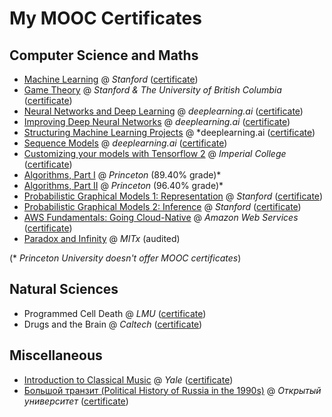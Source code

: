 # My MOOC Certificates

## Computer Science and Maths
* [Machine Learning](https://www.coursera.org/learn/machine-learning) @ *Stanford* ([certificate](https://coursera.org/share/f86d3eb0588e2c8d0e748c27b55cbb11))
* [Game Theory](https://www.coursera.org/learn/game-theory-1) @ *Stanford & The University of British Columbia* ([certificate](https://coursera.org/share/e7c0c8ce0a4e01f261c35d8a213bcf42))
* [Neural Networks and Deep Learning](https://www.coursera.org/learn/neural-networks-deep-learning) @ *deeplearning.ai* ([certificate](https://coursera.org/share/42f41b12427cb2c18dcb2eb988504c16))
* [Improving Deep Neural Networks](https://www.coursera.org/learn/deep-neural-network) @ *deeplearning.ai* ([certificate](https://coursera.org/share/9ef5b3f5bcc21e6f27a2b66f007077d6))
* [Structuring Machine Learning Projects](https://www.coursera.org/learn/machine-learning-projects) @ *deeplearning.ai ([certificate](https://coursera.org/share/d9aee15d608158c00ab234e189589df2))
* [Sequence Models](https://www.coursera.org/learn/nlp-sequence-models) @ *deeplearning.ai* ([certificate](https://coursera.org/share/2d37b80f03f13ad73ce8b4a588a7c2c3))
* [Customizing your models with Tensorflow 2](https://www.coursera.org/learn/customising-models-tensorflow2) @ *Imperial College* ([certificate](https://coursera.org/share/b8c8e2f74117f888e15a6f9345caee0f))
* [Algorithms, Part I](https://www.coursera.org/learn/algorithms-part1) @ *Princeton* (89.40% grade)*
* [Algorithms, Part II](https://www.coursera.org/learn/algorithms-part2) @ *Princeton* (96.40% grade)*
* [Probabilistic Graphical Models 1: Representation](https://www.coursera.org/learn/probabilistic-graphical-models) @ *Stanford* ([certificate](https://coursera.org/share/92e125b412f1cd7e6f17f6dabe0efe48))
* [Probabilistic Graphical Models 2: Inference](https://www.coursera.org/learn/probabilistic-graphical-models-2-inference) @ *Stanford* ([certificate](https://coursera.org/share/6fc6af37eb7b4814b92f7a5026780e58))
* [AWS Fundamentals: Going Cloud-Native](https://www.coursera.org/learn/aws-fundamentals-going-cloud-native) @ *Amazon Web Services* ([certificate](https://coursera.org/share/a31104fa55512a2521e808f7ae044db0))
* [Paradox and Infinity](https://www.edx.org/course/paradox-and-infinity) @ *MITx* (audited)

(* *Princeton University doesn't offer MOOC certificates*)

## Natural Sciences
* Programmed Cell Death @ *LMU* ([certificate](certificates/Coursera_PCD_certificate_2013.pdf))
* Drugs and the Brain @ *Caltech* ([certificate](certificates/Coursera_Drugs_and_Brain_certificate_2014.pdf))

## Miscellaneous
* [Introduction to Classical Music](https://www.coursera.org/learn/introclassicalmusic) @ *Yale* ([certificate](https://coursera.org/share/3a5cc394ca7b6170cd06d808e0860539))
* [Большой транзит (Political History of Russia in the 1990s)](https://openuni.io/course/2/) @ *Открытый университет* ([certificate](certificates/OpenUniCertificate.pdf))
